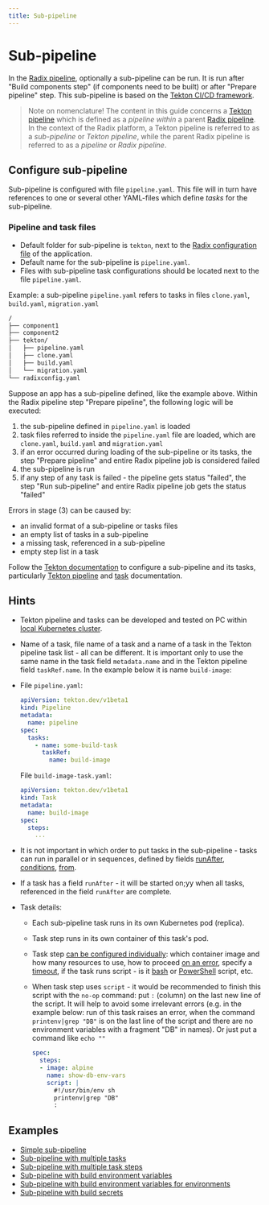 ```yaml
---
title: Sub-pipeline
---
```


# Sub-pipeline

In the [Radix pipeline](../../docs/topic-concepts/#pipeline), optionally a sub-pipeline can be run. It is run after "Build components step" (if components need to be built) or after "Prepare pipeline" step.  This sub-pipeline is based on the [Tekton CI/CD framework](https://tekton.dev/docs/getting-started/).

> Note on nomenclature! The content in this guide concerns a [Tekton pipeline](https://tekton.dev/docs/getting-started/) which is defined as a *pipeline within* a parent [Radix pipeline](../../docs/topic-concepts/#pipeline). In the context of the Radix platform, a Tekton pipeline is referred to as a *sub-pipeline* or *Tekton pipeline*, while the parent Radix pipeline is referred to as a *pipeline* or *Radix pipeline*.

## Configure sub-pipeline

Sub-pipeline is configured with file `pipeline.yaml`. This file will in turn have references to one or several other YAML-files which define *tasks* for the sub-pipeline.

### Pipeline and task files

* Default folder for sub-pipeline is `tekton`, next to the [Radix configuration file](../../references/reference-radix-config) of the application.
* Default name for the sub-pipeline is `pipeline.yaml`.
* Files with sub-pipeline task configurations should be located next to the file `pipeline.yaml`.

Example: a sub-pipeline `pipeline.yaml` refers to tasks in files `clone.yaml`, `build.yaml`, `migration.yaml`

```sh
/
├── component1
├── component2
├── tekton/
│   ├── pipeline.yaml
│   ├── clone.yaml
│   ├── build.yaml
│   └── migration.yaml
└── radixconfig.yaml
```

Suppose an app has a sub-pipeline defined, like the example above. Within the Radix pipeline step "Prepare pipeline", the following logic will be executed:

1. the sub-pipeline defined in `pipeline.yaml` is loaded
2. task files referred to inside the `pipeline.yaml` file are loaded, which are `clone.yaml`, `build.yaml` and `migration.yaml`
3. if an error occurred during loading of the sub-pipeline or its tasks, the step "Prepare pipeline" and entire Radix pipeline job is considered failed
4. the sub-pipeline is run
5. if any step of any task is failed - the pipeline gets status "failed", the step "Run sub-pipeline" and entire Radix pipeline job gets the status "failed"

Errors in stage (3) can be caused by:

* an invalid format of a sub-pipeline or tasks files
* an empty list of tasks in a sub-pipeline
* a missing task, referenced in a sub-pipeline
* empty step list in a task

Follow the [Tekton documentation](https://tekton.dev/docs/) to configure a sub-pipeline and its tasks, particularly [Tekton pipeline](https://tekton.dev/docs/pipelines/pipelines/) and [task](https://tekton.dev/docs/pipelines/tasks/) documentation.

## Hints

* Tekton pipeline and tasks can be developed and tested on PC within [local Kubernetes cluster](https://tekton.dev/docs/getting-started/tasks/).
* Name of a task, file name of a task and a name of a task in the Tekton pipeline task list - all can be different. It is important only to use the same name in the task field `metadata.name` and in the Tekton pipeline field `taskRef.name`. In the example below it is name `build-image`:

* File `pipeline.yaml`:

    ```yaml
    apiVersion: tekton.dev/v1beta1
    kind: Pipeline
    metadata:
      name: pipeline
    spec:
      tasks:
        - name: some-build-task
          taskRef:
            name: build-image
    ```

  File `build-image-task.yaml`:

    ```yaml
    apiVersion: tekton.dev/v1beta1
    kind: Task
    metadata:
      name: build-image
    spec:
      steps:
        ...
    ```

* It is not important in which order to put tasks in the sub-pipeline - tasks can run in parallel or in sequences, defined by fields [runAfter](https://tekton.dev/docs/pipelines/pipelines/#using-the-runafter-field), [conditions](https://tekton.dev/docs/pipelines/pipelines/#guard-task-execution-using-conditions), [from](https://tekton.dev/docs/pipelines/pipelines/#using-the-from-field).
* If a task has a field `runAfter` - it will be started on;yy when all tasks, referenced in the field `runAfter` are complete.
* Task details:
  * Each sub-pipeline task runs in its own Kubernetes pod (replica).
  * Task step runs in its own container of this task's pod.
  * Task step [can be configured individually](https://tekton.dev/docs/pipelines/tasks/#defining-steps): which container image and how many resources to use, how to proceed [on an error](https://tekton.dev/docs/pipelines/tasks/#specifying-onerror-for-a-step), specify a [timeout](https://tekton.dev/docs/pipelines/tasks/#specifying-a-timeout), if the task runs script - is it [bash](https://tekton.dev/docs/pipelines/tasks/#running-scripts-within-steps) or [PowerShell](https://tekton.dev/docs/pipelines/tasks/#windows-scripts) script, etc.
  * When task step uses `script` - it would be recommended to finish this script with the `no-op` command: put `:` (column) on the last new line of the script. It will help to avoid some irrelevant errors (e.g. in the example below: run of this task raises an error, when the command `printenv|grep "DB"` is on the last line of the script and there are no environment variables with a fragment "DB" in names). Or just put a command like `echo ""`

    ```yaml
    spec:
      steps:
      - image: alpine
        name: show-db-env-vars
        script: |
          #!/usr/bin/env sh
          printenv|grep "DB"
          :
    ```

## Examples

* [Simple sub-pipeline](./example-simple-pipeline.md)
* [Sub-pipeline with multiple tasks](./example-pipeline-with-multiple-tasks.md)
* [Sub-pipeline with multiple task steps](./example-pipeline-with-multiple-task-steps.md)
* [Sub-pipeline with build environment variables](./example-pipeline-with-env-vars.md)
* [Sub-pipeline with build environment variables for environments](./example-pipeline-with-env-vars-for-envs.md)
* [Sub-pipeline with build secrets](./example-pipeline-with-build-secrets.md)
